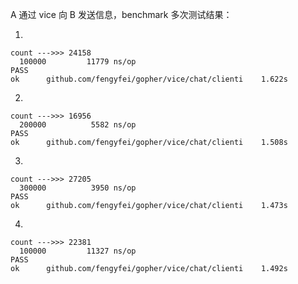 A 通过 vice 向 B 发送信息，benchmark 多次测试结果：

1.

```shell
count --->>> 24158
  100000	     11779 ns/op
PASS
ok  	github.com/fengyfei/gopher/vice/chat/clienti	1.622s
```

2.

```shell
count --->>> 16956
  200000	      5582 ns/op
PASS
ok  	github.com/fengyfei/gopher/vice/chat/clienti	1.508s
```

3.

```shell
count --->>> 27205
  300000	      3950 ns/op
PASS
ok  	github.com/fengyfei/gopher/vice/chat/clienti	1.473s
```

4.

```shell
count --->>> 22381
  100000	     11327 ns/op
PASS
ok  	github.com/fengyfei/gopher/vice/chat/clienti	1.492s
```

